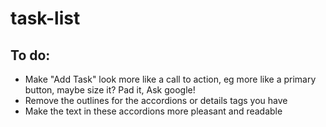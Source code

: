 # task-list

## To do:
* Make "Add Task" look more like a call to action, eg more like a primary button, maybe size it? Pad it, Ask google!
* Remove the outlines for the accordions or details tags you have
* Make the text in these accordions more pleasant and readable